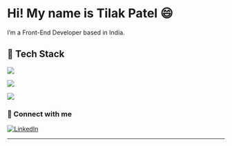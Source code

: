 # Hi! My name is Tilak Patel 😄

I’m a Front-End Developer based in India.



### <h2>🚀 Tech Stack</h2>

<p align="left">
  <img src="https://skillicons.dev/icons?i=html,css,js" />
</p>

<p align="left">
  <img src="https://skillicons.dev/icons?i=react,nextjs" />
</p>

<p align="left">
  <img src="https://skillicons.dev/icons?i=tailwind,supabase" />
</p>

### 🔗 Connect with me

[![LinkedIn](https://img.shields.io/badge/LinkedIn-blue?logo=linkedin&logoColor=white)](https://www.linkedin.com/in/tilak-patel-92a37b296)

---
